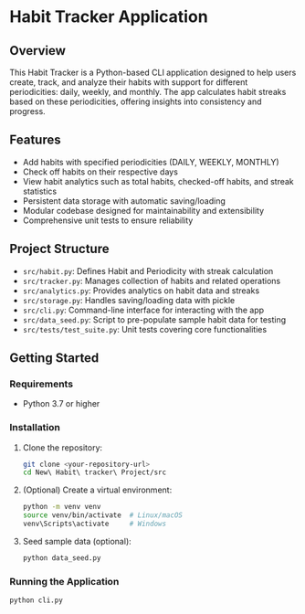 # Habit Tracker Application

## Overview
This Habit Tracker is a Python-based CLI application designed to help users create, track, and analyze their habits with support for different periodicities: daily, weekly, and monthly. The app calculates habit streaks based on these periodicities, offering insights into consistency and progress.

## Features
- Add habits with specified periodicities (DAILY, WEEKLY, MONTHLY)
- Check off habits on their respective days
- View habit analytics such as total habits, checked-off habits, and streak statistics
- Persistent data storage with automatic saving/loading
- Modular codebase designed for maintainability and extensibility
- Comprehensive unit tests to ensure reliability

## Project Structure
- `src/habit.py`: Defines Habit and Periodicity with streak calculation
- `src/tracker.py`: Manages collection of habits and related operations
- `src/analytics.py`: Provides analytics on habit data and streaks
- `src/storage.py`: Handles saving/loading data with pickle
- `src/cli.py`: Command-line interface for interacting with the app
- `src/data_seed.py`: Script to pre-populate sample habit data for testing
- `src/tests/test_suite.py`: Unit tests covering core functionalities

## Getting Started

### Requirements
- Python 3.7 or higher

### Installation
1. Clone the repository:
    ```bash
    git clone <your-repository-url>
    cd New\ Habit\ tracker\ Project/src
    ```
2. (Optional) Create a virtual environment:
    ```bash
    python -m venv venv
    source venv/bin/activate  # Linux/macOS
    venv\Scripts\activate     # Windows
    ```
3. Seed sample data (optional):
    ```bash
    python data_seed.py
    ```

### Running the Application
```bash
python cli.py
